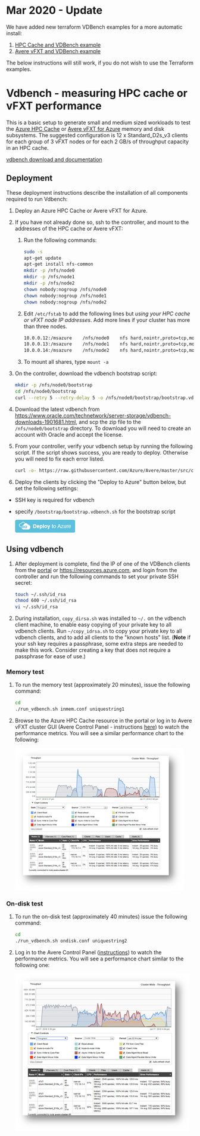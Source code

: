 # Mar 2020 - Update

We have added new terraform VDBench examples for a more automatic install:
1. [HPC Cache and VDBench example](../src/terraform/examples/HPC%20Cache/vdbench)
2. [Avere vFXT and VDBench example](../src/terraform/examples/vfxt/vdbench)

The below instructions will still work, if you do not wish to use the Terraform examples.

# Vdbench - measuring HPC cache or vFXT performance

This is a basic setup to generate small and medium sized workloads to test the [Azure HPC Cache](https://azure.microsoft.com/services/hpc-cache/) or [Avere vFXT for Azure](https://azure.microsoft.com/services/storage/avere-vfxt/) memory and disk subsystems.  The suggested configuration is 12 x Standard_D2s_v3 clients for each group of 3 vFXT nodes or for each 2 GB/s of throughput capacity in an HPC cache.

[vdbench download and documentation](https://www.oracle.com/technetwork/server-storage/vdbench-downloads-1901681.html)

## Deployment

These deployment instructions describe the installation of all components required to run Vdbench:

1. Deploy an Azure HPC Cache or Avere vFXT for Azure.

2. If you have not already done so, ssh to the controller, and mount to the addresses of the HPC cache or Avere vFXT:

    1. Run the following commands:
        ```bash
        sudo -s
        apt-get update
        apt-get install nfs-common
        mkdir -p /nfs/node0
        mkdir -p /nfs/node1
        mkdir -p /nfs/node2
        chown nobody:nogroup /nfs/node0
        chown nobody:nogroup /nfs/node1
        chown nobody:nogroup /nfs/node2
        ```

    2. Edit `/etc/fstab` to add the following lines but *using your HPC cache or vFXT node IP addresses*. Add more lines if your cluster has more than three nodes.
        ```bash
        10.0.0.12:/msazure    /nfs/node0    nfs hard,nointr,proto=tcp,mountproto=tcp,retry=30 0 0
        10.0.0.13:/msazure    /nfs/node1    nfs hard,nointr,proto=tcp,mountproto=tcp,retry=30 0 0
        10.0.0.14:/msazure    /nfs/node2    nfs hard,nointr,proto=tcp,mountproto=tcp,retry=30 0 0
        ```

    3. To mount all shares, type `mount -a`

4. On the controller, download the vdbench bootstrap script:
    ```bash
    mkdir -p /nfs/node0/bootstrap
    cd /nfs/node0/bootstrap
    curl --retry 5 --retry-delay 5 -o /nfs/node0/bootstrap/bootstrap.vdbench.sh https://raw.githubusercontent.com/Azure/Avere/master/src/clientapps/vdbench/bootstrap.vdbench.sh
    ```

5. Download the latest vdbench from https://www.oracle.com/technetwork/server-storage/vdbench-downloads-1901681.html, and scp the zip file to the `/nfs/node0/bootstrap` directory.  To download you will need to create an account with Oracle and accept the license.

6. From your controller, verify your vdbench setup by running the following script.  If the script shows success, you are ready to deploy.  Otherwise you will need to fix each error listed.

    ```bash
    curl -o- https://raw.githubusercontent.com/Azure/Avere/master/src/clientapps/vdbench/vdbenchVerify.sh | bash
    ```

7. Deploy the clients by clicking the "Deploy to Azure" button below, but set the following settings:
  * SSH key is required for vdbench
  * specify `/bootstrap/bootstrap.vdbench.sh` for the bootstrap script

    <a href="https://portal.azure.com/#create/Microsoft.Template/uri/https%3A%2F%2Fraw.githubusercontent.com%2FAzure%2FAvere%2Fmaster%2Fsrc%2Fclient%2Fvmas%2Fazuredeploy.json" target="_blank">
    <img src="https://raw.githubusercontent.com/Azure/azure-quickstart-templates/master/1-CONTRIBUTION-GUIDE/images/deploytoazure.png"/>
    </a>

## Using vdbench

1. After deployment is complete, find the IP of one of the VDBench clients from the [portal](https://portal.azure.com) or https://resources.azure.com, and login from the controller and run the following commands to set your private SSH secret:

   ```bash
   touch ~/.ssh/id_rsa
   chmod 600 ~/.ssh/id_rsa
   vi ~/.ssh/id_rsa
   ```
    
2. During installation, `copy_dirsa.sh` was installed to `~/.` on the vdbench client machine, to enable easy copying of your private key to all vdbench clients.  Run `~/copy_idrsa.sh` to copy your private key to all vdbench clients, and to add all clients to the "known hosts" list. (**Note** if your ssh key requires a passphrase, some extra steps are needed to make this work. Consider creating a key that does not require a passphrase for ease of use.)


### Memory test 

1. To run the memory test (approximately 20 minutes), issue the following command:

   ```bash
   cd
   ./run_vdbench.sh inmem.conf uniquestring1
   ```

2. Browse to the Azure HPC Cache resource in the portal or log in to Avere vFXT cluster GUI (Avere Control Panel - instructions [here](https://docs.microsoft.com/azure/avere-vfxt/avere-vfxt-cluster-gui)) to watch the performance metrics. You will see a similar performance chart to the following:

   <img src="images/vdbench_inmem.png">

### On-disk test

1. To run the on-disk test (approximately 40 minutes) issue the following command:

   ```bash
   cd
   ./run_vdbench.sh ondisk.conf uniquestring2
   ```

2. Log in to the Avere Control Panel ([instructions](https://docs.microsoft.com/azure/avere-vfxt/avere-vfxt-cluster-gui)) to watch the performance metrics. You will see a performance chart similar to the following one:

   <img src="images/vdbench_ondisk.png">
